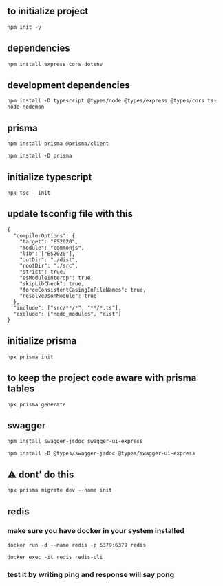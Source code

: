 ## to initialize project

```
npm init -y
```

## dependencies

```
npm install express cors dotenv
```

## development dependencies

```
npm install -D typescript @types/node @types/express @types/cors ts-node nodemon
```

## prisma

```
npm install prisma @prisma/client
```

```
npm install -D prisma
```

## initialize typescript

```
npx tsc --init
```

## update tsconfig file with this

```
{
  "compilerOptions": {
    "target": "ES2020",
    "module": "commonjs",
    "lib": ["ES2020"],
    "outDir": "./dist",
    "rootDir": "./src",
    "strict": true,
    "esModuleInterop": true,
    "skipLibCheck": true,
    "forceConsistentCasingInFileNames": true,
    "resolveJsonModule": true
  },
  "include": ["src/**/*", "**/*.ts"],
  "exclude": ["node_modules", "dist"]
}
```

## initialize prisma

```
npx prisma init
```

## to keep the project code aware with prisma tables
```
npx prisma generate
```

## swagger

```
npm install swagger-jsdoc swagger-ui-express
```

```
npm install -D @types/swagger-jsdoc @types/swagger-ui-express
```

## ⚠️ dont' do this <to run initial migration>
```
npx prisma migrate dev --name init
```

## redis

### make sure you have docker in your system installed
```
docker run -d --name redis -p 6379:6379 redis
```

```
docker exec -it redis redis-cli
```

### test it by writing ping and response will say pong